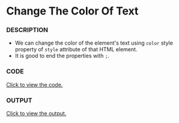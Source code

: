 # Change The Color Of Text

### DESCRIPTION
* We can change the color of the element's text using `color` style property of `style` attribute of that HTML element.
* It is good to end the properties with `;`.

### CODE
[Click to view the code.](change-the-color-of-text.html)

### OUTPUT
[Click to view the output.](http://htmlpreview.github.io/?https://github.com/saipothanjanjanam/freecodecamp-full-stack-dev/blob/master/Responsive_Web_Design_Certification/2.Basic_CSS/1.Change_The_Color_Of_Text/change-the-color-of-text.html)
